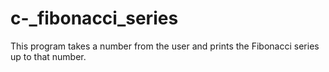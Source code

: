 # c-_fibonacci_series
This program takes a number from the user and prints the Fibonacci series up to that number.
